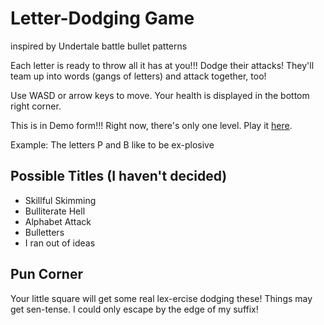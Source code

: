 # Letter-Dodging Game
inspired by Undertale battle bullet patterns

Each letter is ready to throw all it has at you!!! Dodge their attacks!
They'll team up into words (gangs of letters) and attack together, too!

Use WASD or arrow keys to move. Your health is displayed in the bottom right corner.

This is in Demo form!!! Right now, there's only one level. Play it [here](https://quantumkya.github.io/letter_game/?level=bros).

Example:
The letters P and B like to be ex-plosive


## Possible Titles (I haven't decided)
- Skillful Skimming
- Bulliterate Hell
- Alphabet Attack
- Bulletters
- I ran out of ideas



## Pun Corner
Your little square will get some real lex-ercise dodging these!
Things may get sen-tense.
I could only escape by the edge of my suffix!
